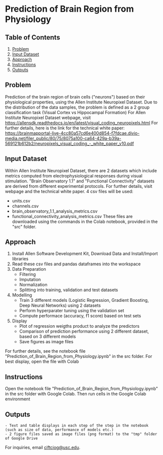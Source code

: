 # Prediction of Brain Region from Physiology

## Table of Contents
1. [Problem](#problem)
2. [Input Dataset](#input-dataset)
3. [Approach](#approach)
4. [Instructions](#instructions)
5. [Outputs](#outputs)

## Problem
Prediction of the brain region of brain cells ("neurons") based on their physiological properties, using the Allen Institute Neuropixel Dataset. Due to the distribution of the data samples, the problem is defined as a 2 group classification task (Visual Cortex vs Hippocampal Formation) 
For Allen Institute Neuropixel Dataset webpage, visit https://allensdk.readthedocs.io/en/latest/visual_coding_neuropixels.html
For further details, here is the link for the technical white paper: https://brainmapportal-live-4cc80a57cd6e400d854-f7fdcae.divio-media.net/filer_public/80/75/8075a100-ca64-429a-b39a-569121b612b2/neuropixels_visual_coding_-_white_paper_v10.pdf 

## Input Dataset
Within Allen Institute Neuropixel Dataset, there are 2 datasets which include metrics computed from electrophysiological responses during visual stimulation. "Brain Observatory 1.1" and "Functional Connectivity" datasets are derived from different experimental protocols. For further details, visit webpage and the technical white paper. 
4 csv files will be used:
- units.csv
- channels.csv
- brain_observatory_1.1_analysis_metrics.csv
- functional_connectivity_analysis_metrics.csv
These files are downloaded using the commands in the Colab notebook, provided in the "src" folder.


## Approach
1. Install Allen Software Development Kit, Download Data and Install/Import libraries
2. Read these csv files and pandas dataframes into the workspace 
3. Data Preparation
	- Filtering
	- Imputation
	- Normalization
	- Splitting into training, validation and test datasets
4. Modelling
	- Train 3 different models (Logistic Regression, Gradient Boosting, Deep Neural Networks) using 2 datasets
	- Perform hyperparater tuning using the validation set
	- Compute performace (accuracy, f1 score) based on test sets
5. Display
	- Plot of regression weigths  product to analyze the predictors
	- Comparison of prediction performance using 2 different dataset, based on 3 different models
	- Save figures as image files

For further details, see the notebook file "Prediction_of_Brain_Region_from_Physiology.ipynb" in the src folder. For best display, open the file with Colab

## Instructions
Open the notebook file "Prediction_of_Brain_Region_from_Physiology.ipynb" in the src folder with Google Colab. Then run cells in the Google Colab environment

## Outputs
	- Text and table displays in each step of the step in the notebook (such as size of data, performance of models etc.)
	- 2 figure files saved as image files (png format) to the "tmp" folder of Google Drive

For inquiries, email ciftciog@usc.edu.
